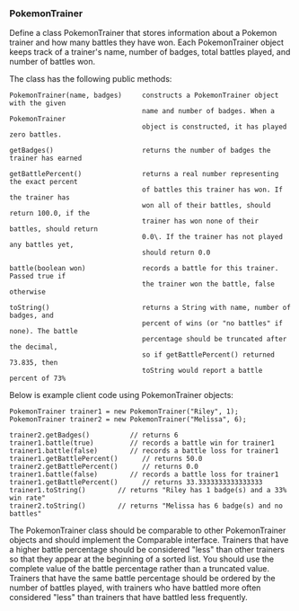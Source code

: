 ### PokemonTrainer


Define a class PokemonTrainer that stores information about a Pokemon trainer and how many battles they have won. Each PokemonTrainer object keeps track of a trainer's name, number of badges, total battles played, and number of battles won.

The class has the following public methods:

    PokemonTrainer(name, badges)     constructs a PokemonTrainer object with the given
                                     name and number of badges. When a PokemonTrainer
                                     object is constructed, it has played zero battles.

    getBadges()                      returns the number of badges the trainer has earned

    getBattlePercent()               returns a real number representing the exact percent
                                     of battles this trainer has won. If the trainer has
                                     won all of their battles, should return 100.0, if the
                                     trainer has won none of their battles, should return
                                     0.0\. If the trainer has not played any battles yet,
                                     should return 0.0

    battle(boolean won)              records a battle for this trainer. Passed true if
                                     the trainer won the battle, false otherwise

    toString()                       returns a String with name, number of badges, and
                                     percent of wins (or "no battles" if none). The battle
                                     percentage should be truncated after the decimal,
                                     so if getBattlePercent() returned 73.835, then
                                     toString would report a battle percent of 73%

Below is example client code using PokemonTrainer objects:

    PokemonTrainer trainer1 = new PokemonTrainer("Riley", 1);
    PokemonTrainer trainer2 = new PokemonTrainer("Melissa", 6);

    trainer2.getBadges()          // returns 6
    trainer1.battle(true)         // records a battle win for trainer1
    trainer1.battle(false)        // records a battle loss for trainer1
    trainer1.getBattlePercent()      // returns 50.0
    trainer2.getBattlePercent()      // returns 0.0
    trainer1.battle(false)        // records a battle loss for trainer1
    trainer1.getBattlePercent()      // returns 33.3333333333333333
    trainer1.toString()        // returns "Riley has 1 badge(s) and a 33% win rate"
    trainer2.toString()        // returns "Melissa has 6 badge(s) and no battles"

The PokemonTrainer class should be comparable to other PokemonTrainer objects and should implement the Comparable interface. Trainers that have a higher battle percentage should be considered "less" than other trainers so that they appear at the beginning of a sorted list. You should use the complete value of the battle percentage rather than a truncated value. Trainers that have the same battle percentage should be ordered by the number of battles played, with trainers who have battled more often considered "less" than trainers that have battled less frequently.

